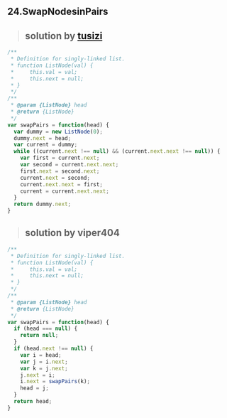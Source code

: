 ## 24.SwapNodesinPairs
> ## solution by [tusizi](https://discuss.leetcode.com/topic/10649/my-simple-java-solution-for-share)

```javascript
/**
 * Definition for singly-linked list.
 * function ListNode(val) {
 *     this.val = val;
 *     this.next = null;
 * }
 */
/**
 * @param {ListNode} head
 * @return {ListNode}
 */
var swapPairs = function(head) {
  var dummy = new ListNode(0);
  dummy.next = head;
  var current = dummy;
  while ((current.next !== null) && (current.next.next !== null)) {
    var first = current.next;
    var second = current.next.next;
    first.next = second.next;
    current.next = second;
    current.next.next = first;
    current = current.next.next;
  }
  return dummy.next;
}
```
> ## solution by viper404

```javascript
/**
 * Definition for singly-linked list.
 * function ListNode(val) {
 *     this.val = val;
 *     this.next = null;
 * }
 */
/**
 * @param {ListNode} head
 * @return {ListNode}
 */
var swapPairs = function(head) {
  if (head === null) {
    return null;
  }
  if (head.next !== null) {
    var i = head;
    var j = i.next;
    var k = j.next;
    j.next = i;
    i.next = swapPairs(k);
    head = j;
  }
  return head;
}
```
